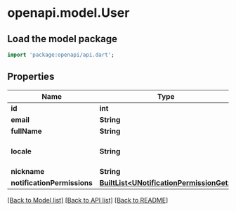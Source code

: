 # openapi.model.User

## Load the model package
```dart
import 'package:openapi/api.dart';
```

## Properties
Name | Type | Description | Notes
------------ | ------------- | ------------- | -------------
**id** | **int** |  | 
**email** | **String** |  | 
**fullName** | **String** |  | [optional] 
**locale** | **String** |  | [optional] [default to 'ru']
**nickname** | **String** |  | [optional] 
**notificationPermissions** | [**BuiltList&lt;UNotificationPermissionGet&gt;**](UNotificationPermissionGet.md) |  | 

[[Back to Model list]](../README.md#documentation-for-models) [[Back to API list]](../README.md#documentation-for-api-endpoints) [[Back to README]](../README.md)



